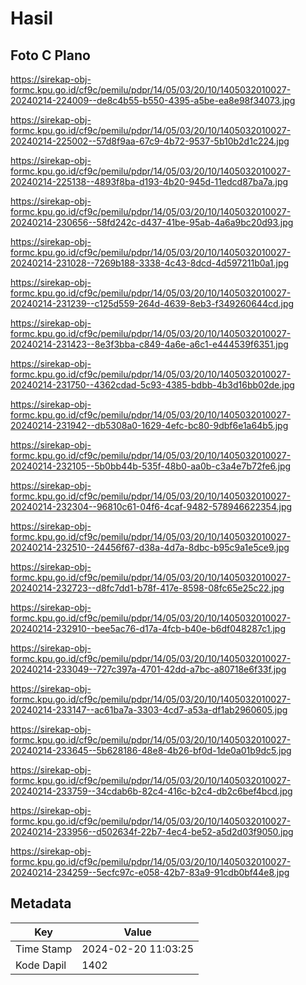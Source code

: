 # Hasil

## Foto C Plano

https://sirekap-obj-formc.kpu.go.id/cf9c/pemilu/pdpr/14/05/03/20/10/1405032010027-20240214-224009--de8c4b55-b550-4395-a5be-ea8e98f34073.jpg

https://sirekap-obj-formc.kpu.go.id/cf9c/pemilu/pdpr/14/05/03/20/10/1405032010027-20240214-225002--57d8f9aa-67c9-4b72-9537-5b10b2d1c224.jpg

https://sirekap-obj-formc.kpu.go.id/cf9c/pemilu/pdpr/14/05/03/20/10/1405032010027-20240214-225138--4893f8ba-d193-4b20-945d-11edcd87ba7a.jpg

https://sirekap-obj-formc.kpu.go.id/cf9c/pemilu/pdpr/14/05/03/20/10/1405032010027-20240214-230656--58fd242c-d437-41be-95ab-4a6a9bc20d93.jpg

https://sirekap-obj-formc.kpu.go.id/cf9c/pemilu/pdpr/14/05/03/20/10/1405032010027-20240214-231028--7269b188-3338-4c43-8dcd-4d597211b0a1.jpg

https://sirekap-obj-formc.kpu.go.id/cf9c/pemilu/pdpr/14/05/03/20/10/1405032010027-20240214-231239--c125d559-264d-4639-8eb3-f349260644cd.jpg

https://sirekap-obj-formc.kpu.go.id/cf9c/pemilu/pdpr/14/05/03/20/10/1405032010027-20240214-231423--8e3f3bba-c849-4a6e-a6c1-e444539f6351.jpg

https://sirekap-obj-formc.kpu.go.id/cf9c/pemilu/pdpr/14/05/03/20/10/1405032010027-20240214-231750--4362cdad-5c93-4385-bdbb-4b3d16bb02de.jpg

https://sirekap-obj-formc.kpu.go.id/cf9c/pemilu/pdpr/14/05/03/20/10/1405032010027-20240214-231942--db5308a0-1629-4efc-bc80-9dbf6e1a64b5.jpg

https://sirekap-obj-formc.kpu.go.id/cf9c/pemilu/pdpr/14/05/03/20/10/1405032010027-20240214-232105--5b0bb44b-535f-48b0-aa0b-c3a4e7b72fe6.jpg

https://sirekap-obj-formc.kpu.go.id/cf9c/pemilu/pdpr/14/05/03/20/10/1405032010027-20240214-232304--96810c61-04f6-4caf-9482-578946622354.jpg

https://sirekap-obj-formc.kpu.go.id/cf9c/pemilu/pdpr/14/05/03/20/10/1405032010027-20240214-232510--24456f67-d38a-4d7a-8dbc-b95c9a1e5ce9.jpg

https://sirekap-obj-formc.kpu.go.id/cf9c/pemilu/pdpr/14/05/03/20/10/1405032010027-20240214-232723--d8fc7dd1-b78f-417e-8598-08fc65e25c22.jpg

https://sirekap-obj-formc.kpu.go.id/cf9c/pemilu/pdpr/14/05/03/20/10/1405032010027-20240214-232910--bee5ac76-d17a-4fcb-b40e-b6df048287c1.jpg

https://sirekap-obj-formc.kpu.go.id/cf9c/pemilu/pdpr/14/05/03/20/10/1405032010027-20240214-233049--727c397a-4701-42dd-a7bc-a80718e6f33f.jpg

https://sirekap-obj-formc.kpu.go.id/cf9c/pemilu/pdpr/14/05/03/20/10/1405032010027-20240214-233147--ac61ba7a-3303-4cd7-a53a-df1ab2960605.jpg

https://sirekap-obj-formc.kpu.go.id/cf9c/pemilu/pdpr/14/05/03/20/10/1405032010027-20240214-233645--5b628186-48e8-4b26-bf0d-1de0a01b9dc5.jpg

https://sirekap-obj-formc.kpu.go.id/cf9c/pemilu/pdpr/14/05/03/20/10/1405032010027-20240214-233759--34cdab6b-82c4-416c-b2c4-db2c6bef4bcd.jpg

https://sirekap-obj-formc.kpu.go.id/cf9c/pemilu/pdpr/14/05/03/20/10/1405032010027-20240214-233956--d502634f-22b7-4ec4-be52-a5d2d03f9050.jpg

https://sirekap-obj-formc.kpu.go.id/cf9c/pemilu/pdpr/14/05/03/20/10/1405032010027-20240214-234259--5ecfc97c-e058-42b7-83a9-91cdb0bf44e8.jpg


## Metadata

| Key        | Value               |
| ---------- | ------------------- |
| Time Stamp | 2024-02-20 11:03:25 |
| Kode Dapil | 1402                |



